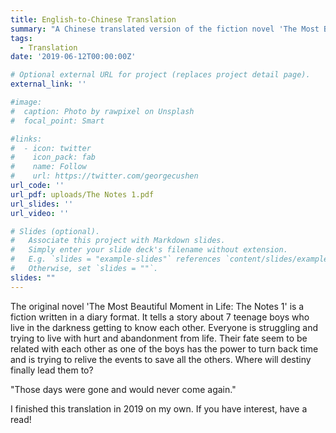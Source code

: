 ```yaml
---
title: English-to-Chinese Translation
summary: "A Chinese translated version of the fiction novel 'The Most Beautiful Moment in Life: The Notes 1'"
tags:
  - Translation
date: '2019-06-12T00:00:00Z'

# Optional external URL for project (replaces project detail page).
external_link: ''

#image:
#  caption: Photo by rawpixel on Unsplash
#  focal_point: Smart

#links:
#  - icon: twitter
#    icon_pack: fab
#    name: Follow
#    url: https://twitter.com/georgecushen
url_code: ''
url_pdf: uploads/The Notes 1.pdf
url_slides: ''
url_video: ''

# Slides (optional).
#   Associate this project with Markdown slides.
#   Simply enter your slide deck's filename without extension.
#   E.g. `slides = "example-slides"` references `content/slides/example-slides.md`.
#   Otherwise, set `slides = ""`.
slides: "" 
---
```


The original novel 'The Most Beautiful Moment in Life: The Notes 1' is a fiction written in a diary format. It tells a story about 7 teenage boys who live in the darkness getting to know each other. Everyone is struggling and trying to live with hurt and abandonment from life. Their fate seem to be related with each other as one of the boys has the power to turn back time and is trying to relive the events to save all the others. Where will destiny finally lead them to?

"Those days were gone and would never come again."

I finished this translation in 2019 on my own. If you have interest, have a read!
